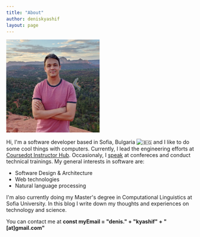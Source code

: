 ```yaml
---
title: "About"
author: deniskyashif
layout: page
---
```


<img class="circle" width="250" src="/images/me.jpg" />

Hi, I'm a software developer based in Sofia, Bulgaria <img class="emoji" alt="🇧🇬" src="https://twemoji.maxcdn.com/v/12.1.4/72x72/1f1e7-1f1ec.png"> and I like to do some cool things with computers. Currently, I lead the engineering efforts at <a href="https://hub.coursedot.com/" target="_blank">Coursedot Instructor Hub</a>. Occasionaly, I <a href="/talks">speak</a> at confereces and conduct technical trainings. My general interests in software are: 

<ul class="interests">
    <li>Software Design & Architecture</li>
    <li>Web technologies</li>
    <li>Natural language processing</li>
</ul>

I'm also currently doing my Master's degree in Computational Linguistics at Sofia University. In this blog I write down my thoughts and experiences on technology and science.

You can contact me at <strong>const myEmail = "denis." + "kyashif" + "[at]gmail.com"</strong>

